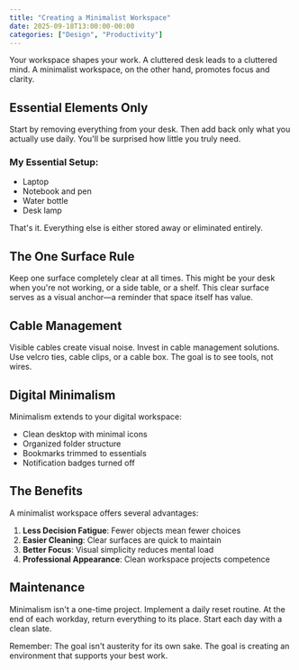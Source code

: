 ```yaml
---
title: "Creating a Minimalist Workspace"
date: 2025-09-18T13:00:00-00:00
categories: ["Design", "Productivity"]
---
```


Your workspace shapes your work. A cluttered desk leads to a cluttered mind. A minimalist workspace, on the other hand, promotes focus and clarity.

## Essential Elements Only

Start by removing everything from your desk. Then add back only what you actually use daily. You'll be surprised how little you truly need.

### My Essential Setup:
- Laptop
- Notebook and pen
- Water bottle
- Desk lamp

That's it. Everything else is either stored away or eliminated entirely.

## The One Surface Rule

Keep one surface completely clear at all times. This might be your desk when you're not working, or a side table, or a shelf. This clear surface serves as a visual anchor—a reminder that space itself has value.

## Cable Management

Visible cables create visual noise. Invest in cable management solutions. Use velcro ties, cable clips, or a cable box. The goal is to see tools, not wires.

## Digital Minimalism

Minimalism extends to your digital workspace:
- Clean desktop with minimal icons
- Organized folder structure
- Bookmarks trimmed to essentials
- Notification badges turned off

## The Benefits

A minimalist workspace offers several advantages:

1. **Less Decision Fatigue**: Fewer objects mean fewer choices
2. **Easier Cleaning**: Clear surfaces are quick to maintain
3. **Better Focus**: Visual simplicity reduces mental load
4. **Professional Appearance**: Clean workspace projects competence

## Maintenance

Minimalism isn't a one-time project. Implement a daily reset routine. At the end of each workday, return everything to its place. Start each day with a clean slate.

Remember: The goal isn't austerity for its own sake. The goal is creating an environment that supports your best work.
